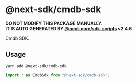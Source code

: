 # @next-sdk/cmdb-sdk

**DO NOT MODIFY THIS PACKAGE MANUALLY.**  
**IT IS AUTO GENERATED BY [@next-core/sdk-scripts] v2.4.6**

Cmdb SDK.

## Usage

```bash
yarn add @next-sdk/cmdb-sdk
```

```ts
import * as CmdbSdk from "@next-sdk/cmdb-sdk";
```

[@next-core/sdk-scripts]: https://github.com/easyops-cn/next-core/tree/master/packages/sdk-scripts

